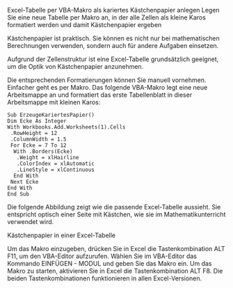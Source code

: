 
Excel-Tabelle per VBA-Makro als kariertes Kästchenpapier anlegen
Legen Sie eine neue Tabelle per Makro an, in der alle Zellen als kleine Karos formatiert werden und damit Kästchenpapier ergeben


Kästchenpapier ist praktisch. Sie können es nicht nur bei mathematischen Berechnungen verwenden, sondern auch für andere Aufgaben einsetzen.

Aufgrund der Zellenstruktur ist eine Excel-Tabelle grundsätzlich geeignet, um die Optik von Kästchenpapier anzunehmen.

Die entsprechenden Formatierungen können Sie manuell vornehmen. Einfacher geht es per Makro. Das folgende VBA-Makro legt eine neue Arbeitsmappe an und formatiert das erste Tabellenblatt in dieser Arbeitsmappe mit kleinen Karos:

```
Sub ErzeugeKariertesPapier()
Dim Ecke As Integer
With Workbooks.Add.Worksheets(1).Cells
 .RowHeight = 12
 .ColumnWidth = 1.5
 For Ecke = 7 To 12
  With .Borders(Ecke)
   .Weight = xlHairline
   .ColorIndex = xlAutomatic
   .LineStyle = xlContinuous
  End With
 Next Ecke
End With
End Sub
```

Die folgende Abbildung zeigt wie die passende Excel-Tabelle aussieht. Sie entspricht optisch einer Seite mit Kästchen, wie sie im Mathematikunterricht verwendet wird.

Kästchenpapier in einer Excel-Tabelle

Um das Makro einzugeben, drücken Sie in Excel die Tastenkombination ALT F11, um den VBA-Editor aufzurufen. Wählen Sie im VBA-Editor das Kommando EINFÜGEN - MODUL und geben Sie das Makro ein. Um das Makro zu starten, aktivieren Sie in Excel die Tastenkombination ALT F8. Die beiden Tastenkombinationen funktionieren in allen Excel-Versionen. 
